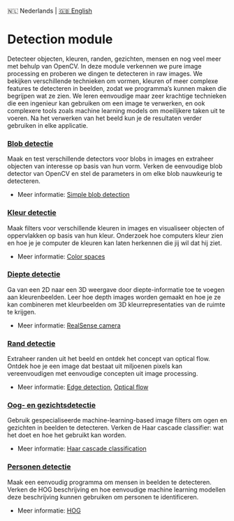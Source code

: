 🇳🇱 Nederlands | [🇬🇧 English](./README_en.md)

# Detection module

Detecteer objecten, kleuren, randen, gezichten, mensen en nog veel meer met behulp van OpenCV.
In deze module verkennen we pure image processing en proberen we dingen te detecteren in raw images.
We bekijken verschillende technieken om vormen, kleuren of meer complexe features te detecteren in beelden, zodat we programma’s kunnen maken die begrijpen wat ze zien.
We leren eenvoudige maar zeer krachtige technieken die een ingenieur kan gebruiken om een image te verwerken, en ook complexere tools zoals machine learning models om moeilijkere taken uit te voeren.
Na het verwerken van het beeld kun je de resultaten verder gebruiken in elke applicatie.  

### [Blob detectie](https://github.com/vubir-projectEIT/Image_Processing/edit/main/Detection/Blob)

Maak en test verschillende detectors voor blobs in images en extraheer objecten van interesse op basis van hun vorm.
Verken de eenvoudige blob detector van OpenCV en stel de parameters in om elke blob nauwkeurig te detecteren.  

- Meer informatie: [Simple blob detection](https://learnopencv.com/blob-detection-using-opencv-python-c/)

### [Kleur detectie](https://github.com/vubir-projectEIT/Image_Processing/edit/main/Detection/Colour)

Maak filters voor verschillende kleuren in images en visualiseer objecten of oppervlakken op basis van hun kleur.
Onderzoek hoe computers kleur zien en hoe je je computer de kleuren kan laten herkennen die jij wil dat hij ziet.  

- Meer informatie: [Color spaces](https://learnopencv.com/color-spaces-in-opencv-cpp-python/)

### [Diepte detectie](https://github.com/vubir-projectEIT/Image_Processing/edit/main/Detection/Depth)

Ga van een 2D naar een 3D weergave door diepte-informatie toe te voegen aan kleurenbeelden.
Leer hoe depth images worden gemaakt en hoe je ze kan combineren met kleurbeelden om 3D kleurrepresentaties van de ruimte te krijgen.  

- Meer informatie: [RealSense camera](https://github.com/IntelRealSense/librealsense/blob/jupyter/notebooks/distance_to_object.ipynb)

### [Rand detectie](https://github.com/vubir-projectEIT/Image_Processing/edit/main/Detection/Edge)

Extraheer randen uit het beeld en ontdek het concept van optical flow.
Ontdek hoe je een image dat bestaat uit miljoenen pixels kan vereenvoudigen met eenvoudige concepten uit image processing.  

- Meer informatie: [Edge detection](https://learnopencv.com/edge-detection-using-opencv/#canny-edge), [Optical flow](https://docs.opencv.org/3.4/d4/dee/tutorial_optical_flow.html)

### [Oog- en gezichtsdetectie](https://github.com/vubir-projectEIT/Image_Processing/edit/main/Detection/Eye_and_face)

Gebruik gespecialiseerde machine-learning-based image filters om ogen en gezichten in beelden te detecteren.
Verken de Haar cascade classifier: wat het doet en hoe het gebruikt kan worden.  

- Meer informatie: [Haar cascade classification](https://docs.opencv.org/3.4/db/d28/tutorial_cascade_classifier.html)

### [Personen detectie](https://github.com/vubir-projectEIT/Image_Processing/edit/main/Detection/People)

Maak een eenvoudig programma om mensen in beelden te detecteren.
Verken de HOG beschrijving en hoe eenvoudige machine learning modellen deze beschrijving kunnen gebruiken om personen te identificeren.  

- Meer informatie: [HOG](https://www.thepythoncode.com/article/hog-feature-extraction-in-python#:~:text=The%20Histogram%20of%20Oriented%20Gradients,image%20or%20region%20of%20interest.)
